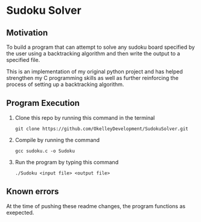 # Sudoku Solver

## Motivation
To build a program that can attempt to solve any sudoku board specified 
by the user using a backtracking algorithm and then write the output
to a specified file. 

This is an implementation of my original python project 
and has helped strengthen my C programming skills 
as well as further reinforcing the process of setting up a backtracking
algorithm.

## Program Execution
1. Clone this repo by running this command in the terminal
    ```
    git clone https://github.com/OkelleyDevelopment/SudokuSolver.git
    ```

2. Compile by running the command
    ```
    gcc sudoku.c -o Sudoku
    ```

3. Run the program by typing this command
    ```
    ./Sudoku <input file> <output file>
    ```

## Known errors
At the time of pushing these readme changes, the program 
functions as exepected.
